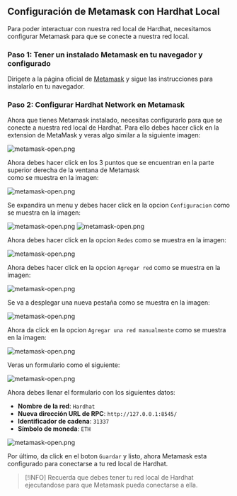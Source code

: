 ## Configuración de Metamask con Hardhat Local

Para poder interactuar con nuestra red local de Hardhat,
necesitamos configurar Metamask para que se conecte a nuestra red local.

### Paso 1: Tener un instalado Metamask en tu navegador y configurado
Dirigete a la página oficial de [Metamask](https://metamask.io/es/download/) y sigue las instrucciones para instalarlo en tu navegador.

### Paso 2: Configurar Hardhat Network en Metamask
Ahora que tienes Metamask instalado, necesitas configurarlo para que se conecte a nuestra red local de Hardhat.
Para ello debes hacer click en la extension de MetaMask y veras algo similar a la siguiente imagen:

![metamask-open.png](assets/metamask-open.png)

Ahora debes hacer click en los 3 puntos que se encuentran en la parte superior derecha de la ventana de Metamask  
como se muestra en la imagen:

![metamask-open.png](assets/metamask-line.png)

Se expandira un menu y debes hacer click en la opcion `Configuracion` como se muestra en la imagen:

![metamask-open.png](assets/metamask-config.png)
![metamask-open.png](assets/metamask-config-line.png)

Ahora debes hacer click en la opcion `Redes` como se muestra en la imagen:

![metamask-open.png](assets/metamask-network.png)

Ahora debes hacer click en la opcion `Agregar red` como se muestra en la imagen:

![metamask-open.png](assets/metamask-add-network.png)

Se va a desplegar una nueva pestaña como se muestra en la imagen:

![metamask-open.png](assets/metamask-page.png)

Ahora da click en la opcion `Agregar una red manualmente` como se muestra en la imagen:

![metamask-open.png](assets/metamask-page-line.png)

Veras un formulario como el siguiente:

![metamask-open.png](assets/metamask-form.png)

Ahora debes llenar el formulario con los siguientes datos:
- **Nombre de la red**: `Hardhat`
- **Nueva dirección URL de RPC**: `http://127.0.0.1:8545/`
- **Identificador de cadena**: `31337`
- **Símbolo de moneda**: `ETH`

![metamask-open.png](assets/metamask-hardhat-network.png)

Por último, da click en el boton `Guardar` y listo, ahora Metamask esta configurado para conectarse a tu red local de Hardhat.

> [!INFO]
> Recuerda que debes tener tu red local de Hardhat ejecutandose para que Metamask pueda conectarse a ella.
> 